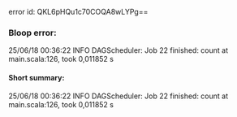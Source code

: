 error id: QKL6pHQu1c70COQA8wLYPg==
### Bloop error:

25/06/18 00:36:22 INFO DAGScheduler: Job 22 finished: count at main.scala:126, took 0,011852 s
#### Short summary: 

25/06/18 00:36:22 INFO DAGScheduler: Job 22 finished: count at main.scala:126, took 0,011852 s